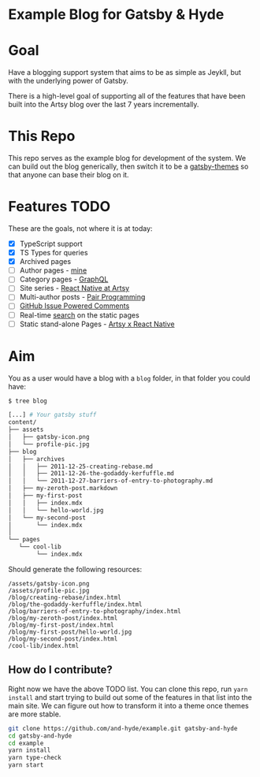 # Example Blog for Gatsby & Hyde

# Goal

Have a blogging support system that aims to be as simple as Jeykll, but with the underlying power of Gatsby.

There is a high-level goal of supporting all of the features that have been built into the Artsy blog over the last
7 years incrementally.

# This Repo

This repo serves as the example blog for development of the system. We can build out the blog generically, then switch
it to be a  [gatsby-themes][themes] so that anyone can base their blog on it.

# Features TODO

These are the goals, not where it is at today:

- [x] TypeScript support
- [x] TS Types for queries
- [x] Archived pages
- [ ] Author pages - [mine][author]
- [ ] Category pages - [GraphQL][graphql]
- [ ] Site series - [React Native at Artsy][rnaa]
- [ ] Multi-author posts - [Pair Programming][pp]
- [ ] [GitHub Issue Powered Comments][ghc]
- [ ] Real-time [search][search] on the static pages
- [ ] Static stand-alone Pages - [Artsy x React Native][x-rn]

# Aim

You as a user would have a blog with a `blog` folder, in that folder you could have:

```sh
$ tree blog

[...] # Your gatsby stuff
content/
├── assets
│   ├── gatsby-icon.png
│   └── profile-pic.jpg
├── blog
│   ├── archives
│   │   ├── 2011-12-25-creating-rebase.md
│   │   ├── 2011-12-26-the-godaddy-kerfuffle.md
│   │   └── 2011-12-27-barriers-of-entry-to-photography.md
│   ├── my-zeroth-post.markdown
│   ├── my-first-post
│   │   ├── index.mdx
│   │   └── hello-world.jpg
│   └── my-second-post
│       └── index.mdx
│   
└── pages
   └── cool-lib
        └── index.mdx
```

Should generate the following resources:

```
/assets/gatsby-icon.png
/assets/profile-pic.jpg
/blog/creating-rebase/index.html
/blog/the-godaddy-kerfuffle/index.html
/blog/barriers-of-entry-to-photography/index.html
/blog/my-zeroth-post/index.html
/blog/my-first-post/index.html
/blog/my-first-post/hello-world.jpg
/blog/my-second-post/index.html
/cool-lib/index.html
```

## How do I contribute?

Right now we have the above TODO list. You can clone this repo, run `yarn install` and start trying to build out some 
of the features in that list into the main site. We can figure out how to transform it into a theme once themes are 
more stable.

```sh
git clone https://github.com/and-hyde/example.git gatsby-and-hyde
cd gatsby-and-hyde
cd example
yarn install
yarn type-check
yarn start
```


[themes]: https://medium.com/@kyle.robert.gill/a-simple-guide-to-gatsbyjs-themes-a4f9765c5ac7
[author]: /author/orta/
[ghc]: https://artsy.github.io/blog/2017/07/15/Comments-are-on/
[graphql]: https://artsy.github.io/blog/categories/graphql/
[pd]: https://github.com/artsy/artsy.github.io/issues/355#issuecomment-315605280
[pp]: https://artsy.github.io/blog/2018/10/19/pair-programming/
[rnaa]: https://artsy.github.io/series/react-native-at-artsy/
[search]: https://github.com/artsy/artsy.github.io/pull/332
[x-rn]: https://artsy.github.io/artsy-x-react-native.html
